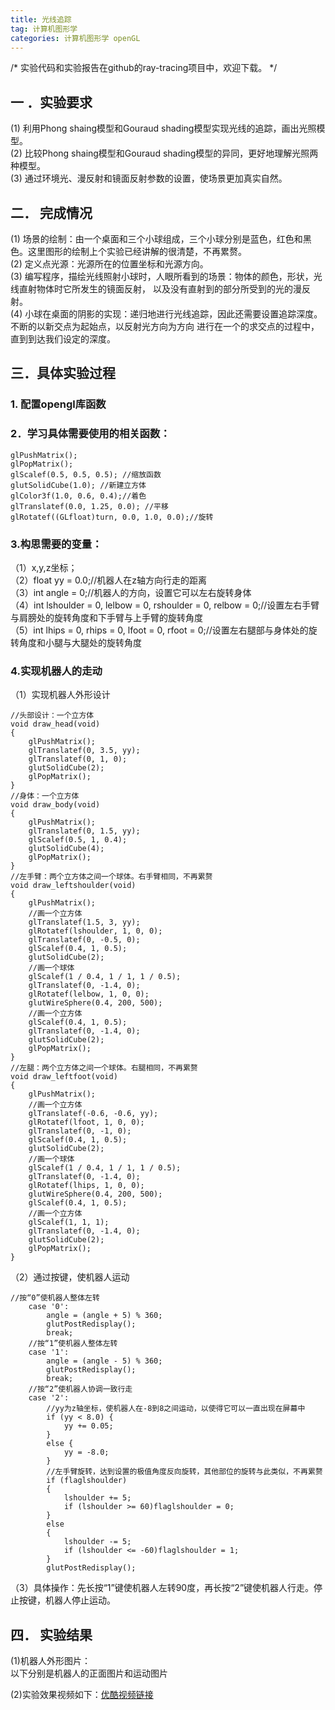 ```yaml
---
title: 光线追踪
tag: 计算机图形学
categories: 计算机图形学 openGL
---
```


/*
实验代码和实验报告在github的ray-tracing项目中，欢迎下载。
*/

## 一 ．实验要求
(1) 利用Phong shaing模型和Gouraud shading模型实现光线的追踪，画出光照模型。  
(2) 比较Phong shaing模型和Gouraud shading模型的异同，更好地理解光照两种模型。  
(3) 通过环境光、漫反射和镜面反射参数的设置，使场景更加真实自然。  
## 二． 完成情况
(1) 场景的绘制：由一个桌面和三个小球组成，三个小球分别是蓝色，红色和黑色。这里图形的绘制上个实验已经讲解的很清楚，不再累赘。  
(2) 定义点光源：光源所在的位置坐标和光源方向。  
(3) 编写程序，描绘光线照射小球时，人眼所看到的场景：物体的颜色，形状，光线直射物体时它所发生的镜面反射，
以及没有直射到的部分所受到的光的漫反射。  
(4) 小球在桌面的阴影的实现：递归地进行光线追踪，因此还需要设置追踪深度。不断的以新交点为起始点，以反射光方向为方向
进行在一个的求交点的过程中，直到到达我们设定的深度。
## 三．具体实验过程  
### 1. 配置opengl库函数  
### 2．学习具体需要使用的相关函数：
<pre><code>glPushMatrix();  
glPopMatrix();  
glScalef(0.5, 0.5, 0.5); //缩放函数  
glutSolidCube(1.0); //新建立方体  
glColor3f(1.0, 0.6, 0.4);//着色  
glTranslatef(0.0, 1.25, 0.0); //平移  
glRotatef((GLfloat)turn, 0.0, 1.0, 0.0);//旋转</code></pre>
### 3.构思需要的变量：  
（1）x,y,z坐标；  
（2）float yy = 0.0;//机器人在z轴方向行走的距离  
（3）int angle = 0;//机器人的方向，设置它可以左右旋转身体  
（4）int lshoulder = 0, lelbow = 0, rshoulder = 0, relbow = 0;//设置左右手臂与肩膀处的旋转角度和下手臂与上手臂的旋转角度  
（5）int lhips = 0, rhips = 0, lfoot = 0, rfoot = 0;//设置左右腿部与身体处的旋转角度和小腿与大腿处的旋转角度  
### 4.实现机器人的走动  
（1）实现机器人外形设计 
<pre><code>//头部设计：一个立方体  
void draw_head(void)  
{  
	glPushMatrix();  
	glTranslatef(0, 3.5, yy);  
	glTranslatef(0, 1, 0);  
	glutSolidCube(2);  
	glPopMatrix();  	
}  
//身体：一个立方体  
void draw_body(void)  
{  
	glPushMatrix();  
	glTranslatef(0, 1.5, yy);  
	glScalef(0.5, 1, 0.4);  
	glutSolidCube(4);  
	glPopMatrix();  
}  
//左手臂：两个立方体之间一个球体。右手臂相同，不再累赘  
void draw_leftshoulder(void)  
{  
	glPushMatrix();  
	//画一个立方体  
	glTranslatef(1.5, 3, yy);  
	glRotatef(lshoulder, 1, 0, 0);  
	glTranslatef(0, -0.5, 0);  
	glScalef(0.4, 1, 0.5);  
	glutSolidCube(2);  
	//画一个球体  
	glScalef(1 / 0.4, 1 / 1, 1 / 0.5);  
	glTranslatef(0, -1.4, 0);  
	glRotatef(lelbow, 1, 0, 0);  
	glutWireSphere(0.4, 200, 500);  
	//画一个立方体  
	glScalef(0.4, 1, 0.5);  
	glTranslatef(0, -1.4, 0);  
	glutSolidCube(2);  
	glPopMatrix();  
}  
//左腿：两个立方体之间一个球体。右腿相同，不再累赘  
void draw_leftfoot(void)  
{  
	glPushMatrix();  
	//画一个立方体  
	glTranslatef(-0.6, -0.6, yy);  
	glRotatef(lfoot, 1, 0, 0);  
	glTranslatef(0, -1, 0);  
	glScalef(0.4, 1, 0.5);  
	glutSolidCube(2);  
	//画一个球体  
	glScalef(1 / 0.4, 1 / 1, 1 / 0.5);  
	glTranslatef(0, -1.4, 0);  
	glRotatef(lhips, 1, 0, 0);  
	glutWireSphere(0.4, 200, 500);  
	glScalef(0.4, 1, 0.5);  
	//画一个立方体  
	glScalef(1, 1, 1);  
	glTranslatef(0, -1.4, 0);  
	glutSolidCube(2);  
	glPopMatrix();  
}</code></pre>
（2）通过按键，使机器人运动  
<pre><code>//按“0”使机器人整体左转  
	case '0':  
		angle = (angle + 5) % 360;  
		glutPostRedisplay();  
		break;  
	//按“1”使机器人整体左转  
	case '1':  
		angle = (angle - 5) % 360;  
		glutPostRedisplay();  
		break;  
	//按“2”使机器人协调一致行走  
	case '2':  
		//yy为z轴坐标，使机器人在-8到8之间运动，以使得它可以一直出现在屏幕中  
		if (yy < 8.0) {  
			yy += 0.05;  
		}  
		else {  
			yy = -8.0;  
		}  
		//左手臂旋转，达到设置的极值角度反向旋转，其他部位的旋转与此类似，不再累赘  
		if (flaglshoulder)  
		{  
			lshoulder += 5;  
			if (lshoulder >= 60)flaglshoulder = 0;  
		}    
		else    
		{   
			lshoulder -= 5;   
			if (lshoulder <= -60)flaglshoulder = 1;   
		}  
		glutPostRedisplay();</code></pre>
（3）具体操作：先长按“1”键使机器人左转90度，再长按“2”键使机器人行走。停止按键，机器人停止运动。  
## 四． 实验结果
(1)机器人外形图片：  
以下分别是机器人的正面图片和运动图片  

(2)实验效果视频如下：[优酷视频链接](http://v.youku.com/v_show/id_XMjY4MzQ2MzAzNg==)